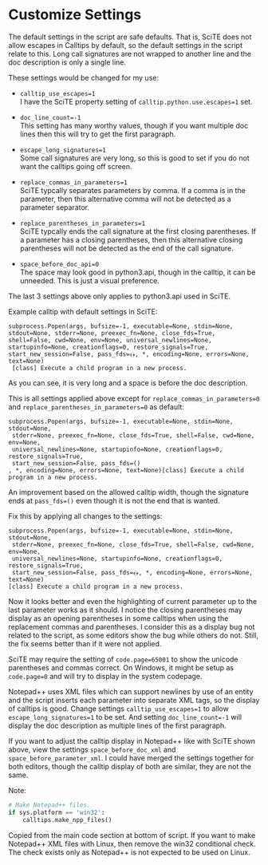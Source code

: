 # Customize Settings

The default settings in the script are safe defaults. That is, SciTE does
not allow escapes in Calltips by default, so the default settings in the script
relate to this. Long call signatures are not wrapped to another line and the
doc description is only a single line.

These settings would be changed for my use:

 * `calltip_use_escapes=1`<br>
   I have the SciTE property setting of `calltip.python.use.escapes=1` set.

 * `doc_line_count=-1`<br>
   This setting has many worthy values, though if you want multiple doc lines
   then this will try to get the first paragraph.

 * `escape_long_signatures=1`<br>
   Some call signatures are very long, so this is good to set if you do not
   want the calltips going off screen.

 * `replace_commas_in_parameters=1`<br>
   SciTE typcally separates parameters by comma. If a comma is in the parameter,
   then this alternative comma will not be detected as a parameter separator.

 * `replace_parentheses_in_parameters=1`<br>
   SciTE typcally ends the call signature at the first closing parentheses.
   If a parameter has a closing parentheses, then this alternative closing
   parentheses will not be detected as the end of the call signature.

 * `space_before_doc_api=0`<br>
   The space may look good in python3.api, though in the calltip, it can be
   unneeded. This is just a visual preference.

The last 3 settings above only applies to python3.api used in SciTE.

Example calltip with default settings in SciTE:

```
subprocess.Popen(args, bufsize=-1, executable=None, stdin=None, stdout=None, stderr=None, preexec_fn=None, close_fds=True, shell=False, cwd=None, env=None, universal_newlines=None, startupinfo=None, creationflags=0, restore_signals=True, start_new_session=False, pass_fds=﴾﴿, *, encoding=None, errors=None, text=None)
 [class] Execute a child program in a new process.
```

As you can see, it is very long and a space is before the doc description.

This is all settings applied above except for `replace_commas_in_parameters=0`
and `replace_parentheses_in_parameters=0` as default:

```
subprocess.Popen(args, bufsize=-1, executable=None, stdin=None, stdout=None,
 stderr=None, preexec_fn=None, close_fds=True, shell=False, cwd=None, env=None,
 universal_newlines=None, startupinfo=None, creationflags=0, restore_signals=True,
 start_new_session=False, pass_fds=()
, *, encoding=None, errors=None, text=None)[class] Execute a child program in a new process.
```

An improvement based on the allowed calltip width, though the signature ends at
`pass_fds=()` even though it is not the end that is wanted.

Fix this by applying all changes to the settings:

```
subprocess.Popen(args, bufsize=-1, executable=None, stdin=None, stdout=None,
 stderr=None, preexec_fn=None, close_fds=True, shell=False, cwd=None, env=None,
 universal_newlines=None, startupinfo=None, creationflags=0, restore_signals=True,
 start_new_session=False, pass_fds=﴾﴿, *, encoding=None, errors=None, text=None)
[class] Execute a child program in a new process.
```

Now it looks better and even the highlighting of current parameter up to the
last parameter works as it should. I notice the closing parentheses may display
as an opening parentheses in some calltips when using the replacement commas
and parentheses. I consider this as a display bug not related to the script,
as some editors show the bug while others do not. Still, the fix seems
better than if it were not applied.

SciTE may require the setting of `code.page=65001` to show the
unicode parentheses and commas correct. On Windows, it might be setup as
`code.page=0` and will try to display in the system codepage.

Notepad++ uses XML files which can support newlines by use of an entity and
the script inserts each parameter into separate XML tags, so the display of
calltips is good. Change settings `calltip_use_escapes=1` to allow
`escape_long_signatures=1` to be set. And setting `doc_line_count=-1` will
display the doc description as multiple lines of the first paragraph.

If you want to adjust the calltip display in Notepad++ like with SciTE
shown above, view the settings `space_before_doc_xml` and
`space_before_parameter_xml`. I could have merged the settings together
for both editors, though the calltip display of both are similar,
they are not the same.

Note:

```python
# Make Notepad++ files.
if sys.platform == 'win32':
    calltips.make_npp_files()
```

Copied from the main code section at bottom of script. If you want to make
Notepad++ XML files with Linux, then remove the win32 conditional check.
The check exists only as Notepad++ is not expected to be used on Linux.

